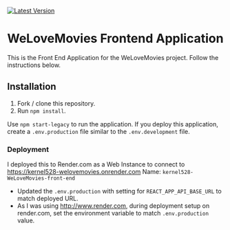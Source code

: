 [![Latest Version](https://img.shields.io/github/v/tag/kernel528/starter-movie-front-end)](https://github.com/kernel528/starter-movie-front-end/releases/tag/1.0.2)

# WeLoveMovies Frontend Application

This is the Front End Application for the WeLoveMovies project. Follow the instructions below.

## Installation

1. Fork / clone this repository.
2. Run `npm install`.

Use `npm start-legacy` to run the application. If you deploy this application, create a `.env.production` file similar to the `.env.development` file.

### Deployment
I deployed this to Render.com as a Web Instance to connect to https://kernel528-welovemovies.onrender.com
Name:  `kernel528-WeLoveMovies-front-end`
- Updated the `.env.production` with setting for `REACT_APP_API_BASE_URL` to match deployed URL.
- As I was using http://www.render.com, during deployment setup on render.com, set the environment variable to match `.env.production` value.